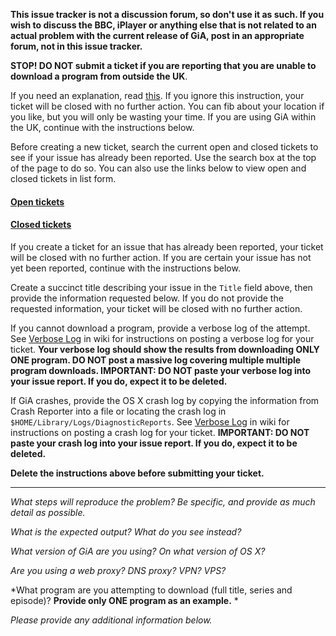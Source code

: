 **This issue tracker is not a discussion forum, so don't use it as such.  If you wish to discuss the BBC, iPlayer or anything else that is not related to an actual problem with the current release of GiA, post in an appropriate forum, not in this issue tracker.**

**STOP! DO NOT submit a ticket if you are reporting that you are unable to download a program from outside the UK**.

If you need an explanation, read [this](https://github.com/Ascoware/get-iplayer-automator/wiki/No-Support-for-GiA-Outside-the-UK). If you ignore this instruction, your ticket will be closed with no further action. You can fib about your location if you like, but you will only be wasting your time. If you are using GiA within the UK, continue with the instructions below.

Before creating a new ticket, search the current open and closed tickets to see if your issue has already been reported. Use the search box at the top of the page to do so. You can also use the links below to view open and closed tickets in list form.

#### [Open tickets](https://github.com/Ascoware/get-iplayer-automator/issues)

#### [Closed tickets](https://github.com/Ascoware/get-iplayer-automator/issues?q=is%3Aissue+is%3Aclosed)

If you create a ticket for an issue that has already been reported, your ticket will be closed with no further action. If you are certain your issue has not yet been reported, continue with the instructions below.

Create a succinct title describing your issue in the `Title` field above, then provide the information requested below. If you do not provide the requested information, your ticket will be closed with no further action.

If you cannot download a program, provide a verbose log of the attempt. See [Verbose Log](https://github.com/Ascoware/get-iplayer-automator/wiki/Verbose-Log) in wiki for instructions on posting a verbose log for your ticket. **Your verbose log should show the results from downloading ONLY ONE program. DO NOT post a massive log covering multiple multiple program downloads. IMPORTANT: DO NOT paste your verbose log into your issue report. If you do, expect it to be deleted.**

If GiA crashes, provide the OS X crash log by copying the information from Crash Reporter into a file or locating the crash log in `$HOME/Library/Logs/DiagnosticReports`. See [Verbose Log](https://github.com/Ascoware/get-iplayer-automator/wiki/Verbose-Log) in wiki for instructions on posting a crash log for your ticket. **IMPORTANT: DO NOT paste your crash log into your issue report. If you do, expect it to be deleted.**

**Delete the instructions above before submitting your ticket.**

---------------

*What steps will reproduce the problem? Be specific, and provide as much detail as possible.*

*What is the expected output? What do you see instead?*

*What version of GiA are you using? On what version of OS X?*

*Are you using a web proxy? DNS proxy? VPN? VPS?*

*What program are you attempting to download (full title, series and episode)? **Provide only ONE program as an example.** *

*Please provide any additional information below.*
